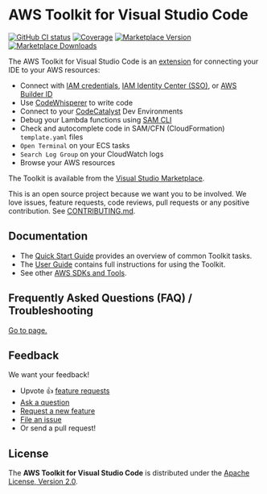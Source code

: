 # AWS Toolkit for Visual Studio Code

[![GitHub CI status](https://github.com/aws/aws-toolkit-vscode/workflows/CI/badge.svg?event=push&branch=master)](https://github.com/aws/aws-toolkit-vscode/actions?query=branch%3Amaster) [![Coverage](https://img.shields.io/codecov/c/github/aws/aws-toolkit-vscode/master.svg)](https://codecov.io/gh/aws/aws-toolkit-vscode/branch/master) [![Marketplace Version](https://img.shields.io/vscode-marketplace/v/AmazonWebServices.aws-toolkit-vscode.svg) ![Marketplace Downloads](https://img.shields.io/vscode-marketplace/d/AmazonWebServices.aws-toolkit-vscode.svg)](https://marketplace.visualstudio.com/items?itemName=AmazonWebServices.aws-toolkit-vscode)

The AWS Toolkit for Visual Studio Code is an [extension](https://marketplace.visualstudio.com/itemdetails?itemName=AmazonWebServices.aws-toolkit-vscode) for connecting your IDE to your AWS resources:

-   Connect with [IAM credentials](https://docs.aws.amazon.com/sdkref/latest/guide/access-users.html),
    [IAM Identity Center (SSO)](https://docs.aws.amazon.com/singlesignon/latest/userguide/what-is.html),
    or [AWS Builder ID](https://docs.aws.amazon.com/signin/latest/userguide/differences-aws_builder_id.html)
-   Use [CodeWhisperer](https://aws.amazon.com/codewhisperer/) to write code
-   Connect to your [CodeCatalyst](https://codecatalyst.aws/) Dev Environments
-   Debug your Lambda functions using [SAM CLI](https://github.com/aws/aws-sam-cli)
-   Check and autocomplete code in SAM/CFN (CloudFormation) `template.yaml` files
-   `Open Terminal` on your ECS tasks
-   `Search Log Group` on your CloudWatch logs
-   Browse your AWS resources

The Toolkit is available from the [Visual Studio Marketplace](https://marketplace.visualstudio.com/itemdetails?itemName=AmazonWebServices.aws-toolkit-vscode).

This is an open source project because we want you to be involved. We love issues, feature requests, code reviews, pull
requests or any positive contribution. See [CONTRIBUTING.md](CONTRIBUTING.md).

## Documentation

-   The [Quick Start Guide](README.quickstart.vscode.md) provides an overview
    of common Toolkit tasks.
-   The [User Guide](https://docs.aws.amazon.com/console/toolkit-for-vscode/welcome)
    contains full instructions for using the Toolkit.
-   See other [AWS SDKs and Tools](https://docs.aws.amazon.com/sdkref/latest/guide/overview.html).

## Frequently Asked Questions (FAQ) / Troubleshooting

[Go to page.](./docs/faq-credentials.md)

## Feedback

We want your feedback!

-   Upvote 👍 [feature requests](https://github.com/aws/aws-toolkit-vscode/issues?q=is%3Aissue+is%3Aopen+label%3Afeature-request+sort%3Areactions-%2B1-desc)
-   [Ask a question](https://github.com/aws/aws-toolkit-vscode/issues/new?labels=guidance&template=guidance_request.md)
-   [Request a new feature](https://github.com/aws/aws-toolkit-vscode/issues/new?labels=feature-request&template=feature_request.md)
-   [File an issue](https://github.com/aws/aws-toolkit-vscode/issues/new?labels=bug&template=bug_report.md)
-   Or send a pull request!

## License

The **AWS Toolkit for Visual Studio Code** is distributed under the [Apache License, Version 2.0](https://www.apache.org/licenses/LICENSE-2.0).
